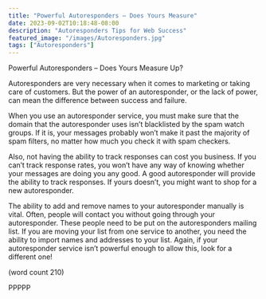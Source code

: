 ```yaml
---
title: "Powerful Autoresponders – Does Yours Measure"
date: 2023-09-02T10:18:48-08:00
description: "Autoresponders Tips for Web Success"
featured_image: "/images/Autoresponders.jpg"
tags: ["Autoresponders"]
---
```


Powerful Autoresponders – Does Yours Measure 
Up?

Autoresponders are very necessary when it comes
to marketing or taking care of customers. But the 
power of an autoresponder, or the lack of power, 
can mean the difference between success and 
failure.

When you use an autoresponder service, you must 
make sure that the domain that the autoresponder 
uses isn’t blacklisted by the spam watch groups. If 
it is, your messages probably won’t make it past 
the majority of spam filters, no matter how much 
you check it with spam checkers.

Also, not having the ability to track responses can 
cost you business. If you can’t track response rates, 
you won’t have any way of knowing whether your 
messages are doing you any good. A good 
autoresponder will provide the ability to track 
responses. If yours doesn’t, you might want to shop 
for a new autoresponder.

The ability to add and remove names to your 
autoresponder manually is vital. Often, people will 
contact you without going through your 
autoresponder. These people need to be put on the 
autoresponders mailing list. If you are moving your 
list from one service to another, you need the ability 
to import names and addresses to your list. Again, 
if your autoresponder service isn’t powerful enough 
to allow this, look for a different one!

(word count 210)

PPPPP

